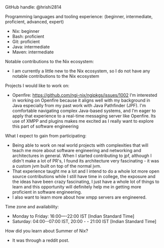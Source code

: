GitHub handle: @hrishi2814

Programming languages and tooling experience:
(beginner, intermediate, proficient, advanced, expert)
- Nix: beginner
- Bash: proficient
- Git: proficient
- Java: intermediate
- Maven: intermediate

Notable contributions to the Nix ecosystem:
- I am currently a little new to the Nix ecosystem, so I do not have any notable contributions to the Nix ecosystem

Projects I would like to work on:
- Openfire: https://github.com/ngi-nix/ngipkgs/issues/1002
 I’m interested in working on Openfire because it aligns well with my background in Java especially from my past work with Java Pathfinder (JPF). I'm comfortable navigating complex Java-based systems, and I’m eager to apply that experience to a real-time messaging server like Openfire. Its use of XMPP and plugins makes me excited as I really want to explore this part of software engineering

What I expect to gain from participating:
- Being able to work on real world projects with complexities that will teach me more about software engineering and networking and architectures in general. When I started contributing to jpf, although I didn't make a lot of PR's, I found its architecture very fascinating - it was a custom jvm built on top of the normal jvm.
- That experience taught me a lot and I intend to do a whole lot more open source contributions while I still have time in college, the exposure and the ideas have been crazy fascinating, I just have a whole lot of things to learn and this opportunity will definitely help me in getting more proficient in software engineering.
- I also want to learn more about how xmpp servers are engineered.

Time zone and availability:
- Monday to Friday: 16:00—-22:00 IST [Indian Standard Time]
- Saturday: 04:00--07:00 IST, 20:00 - - 21:00 IST [Indian Standard Time]

How did you learn about Summer of Nix?
- It was through a reddit post.